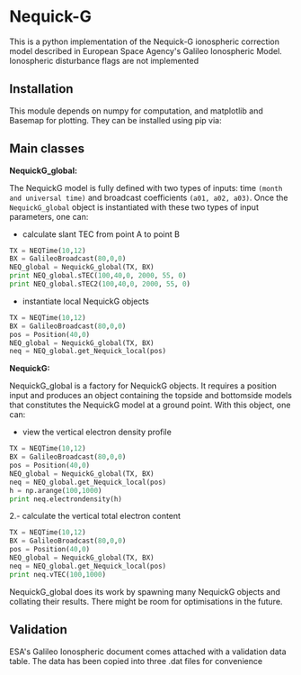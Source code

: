 # Nequick-G
This is a python implementation of the Nequick-G ionospheric correction model described in European Space Agency's Galileo Ionospheric Model. Ionospheric disturbance flags are not implemented

## Installation
This module depends on numpy for computation, and matplotlib and Basemap for plotting.
They can be installed using pip via:


## Main classes
**NequickG_global:**

The NequickG model is fully defined with two types of inputs: time `(month and universal time)` and broadcast coefficients `(a01, a02, a03)`. Once the `NequickG_global` object is instantiated with these two types of input parameters, one can:

- calculate slant TEC from point A to point B

```python
TX = NEQTime(10,12)
BX = GalileoBroadcast(80,0,0)
NEQ_global = NequickG_global(TX, BX)
print NEQ_global.sTEC(100,40,0, 2000, 55, 0)
print NEQ_global.sTEC2(100,40,0, 2000, 55, 0)
 ```
 
 - instantiate local NequickG objects
```python
TX = NEQTime(10,12)
BX = GalileoBroadcast(80,0,0)
pos = Position(40,0)
NEQ_global = NequickG_global(TX, BX)
neq = NEQ_global.get_Nequick_local(pos)
```

**NequickG:**

NequickG_global is a factory for NequickG objects. It requires a position input and produces an object containing the topside and bottomside models that constitutes the NequickG model at a ground point. With this object, one can:

- view the vertical electron density profile
```python
TX = NEQTime(10,12)
BX = GalileoBroadcast(80,0,0)
pos = Position(40,0)
NEQ_global = NequickG_global(TX, BX)
neq = NEQ_global.get_Nequick_local(pos)
h = np.arange(100,1000)
print neq.electrondensity(h)
```


2.- calculate the vertical total electron content

```python
TX = NEQTime(10,12)
BX = GalileoBroadcast(80,0,0)
pos = Position(40,0)
NEQ_global = NequickG_global(TX, BX)
neq = NEQ_global.get_Nequick_local(pos)
print neq.vTEC(100,1000)
```

NequickG_global does its work by spawning many NequickG objects and collating their results. There might be room for optimisations in the future. 


## Validation
ESA's Galileo Ionospheric document comes attached with a validation data table. The data has been copied into three .dat files for convenience
